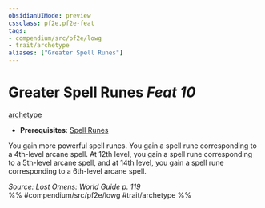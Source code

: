 ```yaml
---
obsidianUIMode: preview
cssclass: pf2e,pf2e-feat
tags:
- compendium/src/pf2e/lowg
- trait/archetype
aliases: ["Greater Spell Runes"]
---
```

# Greater Spell Runes  *Feat 10*  
[archetype](../../rules/traits/archetype.md)  

- **Prerequisites**: [Spell Runes](spell-runes-lowg.md)

You gain more powerful spell runes. You gain a spell rune corresponding to a 4th-level arcane spell. At 12th level, you gain a spell rune corresponding to a 5th-level arcane spell, and at 14th level, you gain a spell rune corresponding to a 6th-level arcane spell.

*Source: Lost Omens: World Guide p. 119*  
%% #compendium/src/pf2e/lowg #trait/archetype %%